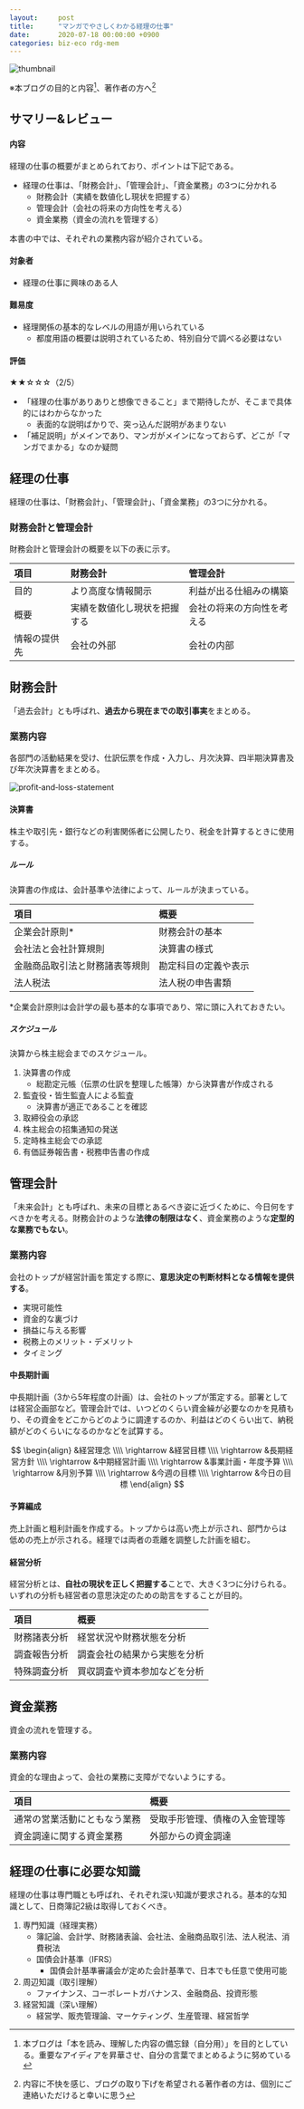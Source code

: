 ```yaml
---
layout:     post
title:      "マンガでやさしくわかる経理の仕事"
date:       2020-07-18 00:00:00 +0900
categories: biz-eco rdg-mem
---
```


![thumbnail](/assets/2020-07-18-manga-de-yasashiku-wakaru-accounting-department/thumbnail.png)

※本ブログの目的と内容[^1]、著作者の方へ[^2]

[^1]: 本ブログは「本を読み、理解した内容の備忘録（自分用）」を目的としている。重要なアイディアを昇華させ、自分の言葉でまとめるように努めている

[^2]: 内容に不快を感じ、ブログの取り下げを希望される著作者の方は、個別にご連絡いただけると幸いに思う

## サマリー&レビュー
#### 内容
経理の仕事の概要がまとめられており、ポイントは下記である。
- 経理の仕事は、「財務会計」、「管理会計」、「資金業務」の3つに分かれる
    - 財務会計（実績を数値化し現状を把握する）
    - 管理会計（会社の将来の方向性を考える）
    - 資金業務（資金の流れを管理する）

本書の中では、それぞれの業務内容が紹介されている。

#### 対象者
- 経理の仕事に興味のある人

#### 難易度
- 経理関係の基本的なレベルの用語が用いられている
    - 都度用語の概要は説明されているため、特別自分で調べる必要はない

#### 評価
★★☆☆☆（2/5）
- 「経理の仕事がありありと想像できること」まで期待したが、そこまで具体的にはわからなかった
    - 表面的な説明ばかりで、突っ込んだ説明があまりない
- 「補足説明」がメインであり、マンガがメインになっておらず、どこが「マンガでまかる」なのか疑問


## 経理の仕事
経理の仕事は、「財務会計」、「管理会計」、「資金業務」の3つに分かれる。
### 財務会計と管理会計
財務会計と管理会計の概要を以下の表に示す。

|項目|財務会計|管理会計|
|:--|:--|:--|
|目的|より高度な情報開示|利益が出る仕組みの構築|
|概要|実績を数値化し現状を把握する|会社の将来の方向性を考える|
|情報の提供先|会社の外部|会社の内部|


## 財務会計
「過去会計」とも呼ばれ、**過去から現在までの取引事実**をまとめる。
### 業務内容
各部門の活動結果を受け、仕訳伝票を作成・入力し、月次決算、四半期決算書及び年次決算書をまとめる。

![profit‐and‐loss-statement](/assets/2020-07-18-manga-de-yasashiku-wakaru-accounting-department/financial-accounting_business-outline.png)

#### 決算書
株主や取引先・銀行などの利害関係者に公開したり、税金を計算するときに使用する。
##### ルール
決算書の作成は、会計基準や法律によって、ルールが決まっている。

|項目|概要|
|:--|:--|
|企業会計原則*|財務会計の基本|
|会社法と会社計算規則|決算書の様式|
|金融商品取引法と財務諸表等規則|勘定科目の定義や表示|
|法人税法|法人税の申告書類|

*企業会計原則は会計学の最も基本的な事項であり、常に頭に入れておきたい。

##### スケジュール
決算から株主総会までのスケジュール。
1. 決算書の作成
    - 総勘定元帳（伝票の仕訳を整理した帳簿）から決算書が作成される
1. 監査役・皆生監査人による監査
    - 決算書が適正であることを確認
1. 取締役会の承認
1. 株主総会の招集通知の発送
1. 定時株主総会での承認
1. 有価証券報告書・税務申告書の作成


## 管理会計
「未来会計」とも呼ばれ、未来の目標とあるべき姿に近づくために、今日何をすべきかを考える。財務会計のような**法律の制限はなく**、資金業務のような**定型的な業務でもない**。
### 業務内容
会社のトップが経営計画を策定する際に、**意思決定の判断材料となる情報を提供する**。
- 実現可能性
- 資金的な裏づけ
- 損益に与える影響
- 税務上のメリット・デメリット
- タイミング

#### 中長期計画
中長期計画（3から5年程度の計画）は、会社のトップが策定する。部署としては経営企画部など。管理会計では、いつどのくらい資金繰が必要なのかを見積もり、その資金をどこからどのように調達するのか、利益はどのくらい出て、納税額がどのくらいになるのかなどを試算する。

$$
\begin{align}
    &経営理念 \\\\
    \rightarrow &経営目標 \\\\
    \rightarrow &長期経営方針 \\\\
    \rightarrow &中期経営計画 \\\\
    \rightarrow &事業計画・年度予算 \\\\
    \rightarrow &月別予算 \\\\
    \rightarrow &今週の目標 \\\\
    \rightarrow &今日の目標
\end{align}
$$

#### 予算編成
売上計画と粗利計画を作成する。トップからは高い売上が示され、部門からは低めの売上が示される。経理では両者の乖離を調整した計画を組む。

#### 経営分析
経営分析とは、**自社の現状を正しく把握する**ことで、大きく3つに分けられる。いずれの分析も経営者の意思決定のための助言をすることが目的。

|項目|概要|
|:--|:--|
|財務諸表分析|経営状況や財務状態を分析|
|調査報告分析|調査会社の結果から実態を分析|
|特殊調査分析|買収調査や資本参加などを分析|


## 資金業務
資金の流れを管理する。
### 業務内容
資金的な理由よって、会社の業務に支障がでないようにする。

|項目|概要|
|:--|:--|
|通常の営業活動にともなう業務|受取手形管理、債権の入金管理等|
|資金調達に関する資金業務|外部からの資金調達|


## 経理の仕事に必要な知識
経理の仕事は専門職とも呼ばれ、それぞれ深い知識が要求される。基本的な知識として、日商簿記2級は取得しておくべき。
1. 専門知識（経理実務）
    - 簿記論、会計学、財務諸表論、会社法、金融商品取引法、法人税法、消費税法
    - 国債会計基準（IFRS）
        - 国債会計基準審議会が定めた会計基準で、日本でも任意で使用可能
1. 周辺知識（取引理解）
    - ファイナンス、コーポレートガバナンス、金融商品、投資形態
1. 経営知識（深い理解）
    - 経営学、販売管理論、マーケティング、生産管理、経営哲学
